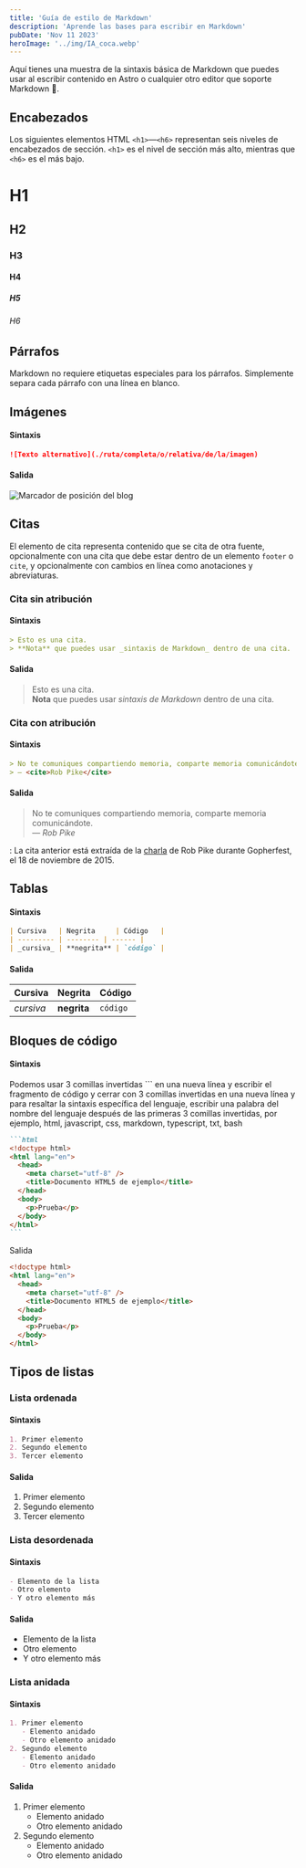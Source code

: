 ```yaml
---
title: 'Guía de estilo de Markdown'
description: 'Aprende las bases para escribir en Markdown'
pubDate: 'Nov 11 2023'
heroImage: '../img/IA_coca.webp'
---
```


Aquí tienes una muestra de la sintaxis básica de Markdown que puedes usar al escribir contenido en Astro o cualquier otro editor que soporte Markdown 🖤.


## Encabezados

Los siguientes elementos HTML `<h1>`—`<h6>` representan seis niveles de encabezados de sección. `<h1>` es el nivel de sección más alto, mientras que `<h6>` es el más bajo.

# H1

## H2

### H3

#### H4

##### H5

###### H6

## Párrafos

Markdown no requiere etiquetas especiales para los párrafos. Simplemente separa cada párrafo con una línea en blanco.

## Imágenes

#### Sintaxis

```markdown
![Texto alternativo](./ruta/completa/o/relativa/de/la/imagen)
```

#### Salida

![Marcador de posición del blog](/img/IA_coca.webp)

## Citas

El elemento de cita representa contenido que se cita de otra fuente, opcionalmente con una cita que debe estar dentro de un elemento `footer` o `cite`, y opcionalmente con cambios en línea como anotaciones y abreviaturas.

### Cita sin atribución

#### Sintaxis

```markdown
> Esto es una cita.  
> **Nota** que puedes usar _sintaxis de Markdown_ dentro de una cita.
```

#### Salida

> Esto es una cita.  
> **Nota** que puedes usar _sintaxis de Markdown_ dentro de una cita.

### Cita con atribución

#### Sintaxis

```markdown
> No te comuniques compartiendo memoria, comparte memoria comunicándote.<br>
> — <cite>Rob Pike</cite>
```

#### Salida

> No te comuniques compartiendo memoria, comparte memoria comunicándote.<br>
> — <cite>Rob Pike</cite>

: La cita anterior está extraída de la [charla](https://www.youtube.com/watch?v=PAAkCSZUG1c) de Rob Pike durante Gopherfest, el 18 de noviembre de 2015.

## Tablas

#### Sintaxis

```markdown
| Cursiva   | Negrita     | Código   |
| --------- | -------- | ------ |
| _cursiva_ | **negrita** | `código` |
```

#### Salida

| Cursiva   | Negrita     | Código   |
| --------- | -------- | ------ |
| _cursiva_ | **negrita** | `código` |

## Bloques de código

#### Sintaxis

Podemos usar 3 comillas invertidas ``` en una nueva línea y escribir el fragmento de código y cerrar con 3 comillas invertidas en una nueva línea y para resaltar la sintaxis específica del lenguaje, escribir una palabra del nombre del lenguaje después de las primeras 3 comillas invertidas, por ejemplo, html, javascript, css, markdown, typescript, txt, bash

````markdown
```html
<!doctype html>
<html lang="en">
  <head>
    <meta charset="utf-8" />
    <title>Documento HTML5 de ejemplo</title>
  </head>
  <body>
    <p>Prueba</p>
  </body>
</html>
```
````

Salida

```html
<!doctype html>
<html lang="en">
  <head>
    <meta charset="utf-8" />
    <title>Documento HTML5 de ejemplo</title>
  </head>
  <body>
    <p>Prueba</p>
  </body>
</html>
```

## Tipos de listas

### Lista ordenada

#### Sintaxis

```markdown
1. Primer elemento
2. Segundo elemento
3. Tercer elemento
```

#### Salida

1. Primer elemento
2. Segundo elemento
3. Tercer elemento

### Lista desordenada

#### Sintaxis

```markdown
- Elemento de la lista
- Otro elemento
- Y otro elemento más
```

#### Salida

- Elemento de la lista
- Otro elemento
- Y otro elemento más

### Lista anidada

#### Sintaxis

```markdown
1. Primer elemento
   - Elemento anidado
   - Otro elemento anidado
2. Segundo elemento
   - Elemento anidado
   - Otro elemento anidado
```

#### Salida

1. Primer elemento
   - Elemento anidado
   - Otro elemento anidado
2. Segundo elemento
   - Elemento anidado
   - Otro elemento anidado
```
